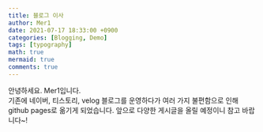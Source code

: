 ```yaml
---
title: 블로그 이사
author: Mer1
date: 2021-07-17 18:33:00 +0900
categories: [Blogging, Demo]
tags: [typography]
math: true
mermaid: true
comments: true
---
```


안녕하세요. Mer1입니다.   
기존에 네이버, 티스토리, velog 블로그를 운영하다가 여러 가지 불편함으로 인해 github pages로 옮기게 되었습니다.
앞으로 다양한 게시글을 올릴 예정이니 참고 바랍니다~!